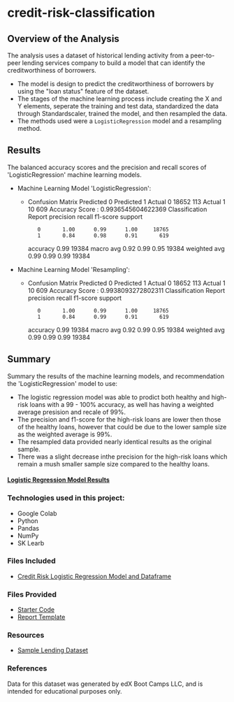 # credit-risk-classification


## Overview of the Analysis

The analysis uses a dataset of historical lending activity from a peer-to-peer lending services company to build a model that can identify the creditworthiness of borrowers. 

* The model is design to predict the creditworthiness of borrowers by using the "loan status" feature of the dataset.
* The stages of the machine learning process include creating the X and Y elements, seperate the training and test data, standardized the data through Standardscaler, trained the model, and then resampled the data.
* The methods used were a `LogisticRegression` model and a resampling method.

## Results

The balanced accuracy scores and the precision and recall scores of 'LogisticRegression' machine learning models.

* Machine Learning Model 'LogisticRegression':
  * Confusion Matrix
Predicted 0	Predicted 1
Actual 0	18652	113
Actual 1	10	609
Accuracy Score : 0.9936545604622369
Classification Report
              precision    recall  f1-score   support

           0       1.00      0.99      1.00     18765
           1       0.84      0.98      0.91       619

    accuracy                           0.99     19384
   macro avg       0.92      0.99      0.95     19384
weighted avg       0.99      0.99      0.99     19384



* Machine Learning Model 'Resampling':
  * Confusion Matrix
Predicted 0	Predicted 1
Actual 0	18652	113
Actual 1	10	609
Accuracy Score : 0.9938093272802311
Classification Report
              precision    recall  f1-score   support

           0       1.00      0.99      1.00     18765
           1       0.84      0.99      0.91       619

    accuracy                           0.99     19384
   macro avg       0.92      0.99      0.95     19384
weighted avg       0.99      0.99      0.99     19384

## Summary

Summary the results of the machine learning models, and recommendation the 'LogisticRegression' model to use:
* The logistic regression model was able to prodict both healthy and high-risk loans with a 99 - 100% accuracy, as well has having a weighted average presision and recale of 99%.  
* The precision and f1-score for the high-risk loans are lower then those of the healthy loans, however that could be due to the lower sample size as the weighted average is 99%.
* The resampled data provided nearly identical results as the original sample.  
* There was a slight decrease inthe precision for the high-risk loans which remain a mush smaller sample size compared to the healthy loans.

#### [Logistic Regression Model Results](Credit_Risk/report.md)

### Technologies used in this project: 
* Google Colab
* Python
* Pandas
* NumPy
* SK Learb

### Files Included
* [Credit Risk Logistic Regression Model and Dataframe](Credit_Risk/credit_risk_classification_final_code.ipynb)


### Files Provided
* [Starter Code](Starter_Code/credit_risk_classification.ipynb)
* [Report Template](Starter_Code/report-template.md)


### Resources
* [Sample Lending Dataset](Credit_Risk/lending_data.csv)

### References
Data for this dataset was generated by edX Boot Camps LLC, and is intended for educational purposes only.
